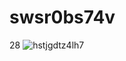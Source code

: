 # swsr0bs74v
28
![hstjgdtz4lh7](https://github.com/user-attachments/assets/d031771c-5af6-4c60-8a5d-ddea14e06a36)
